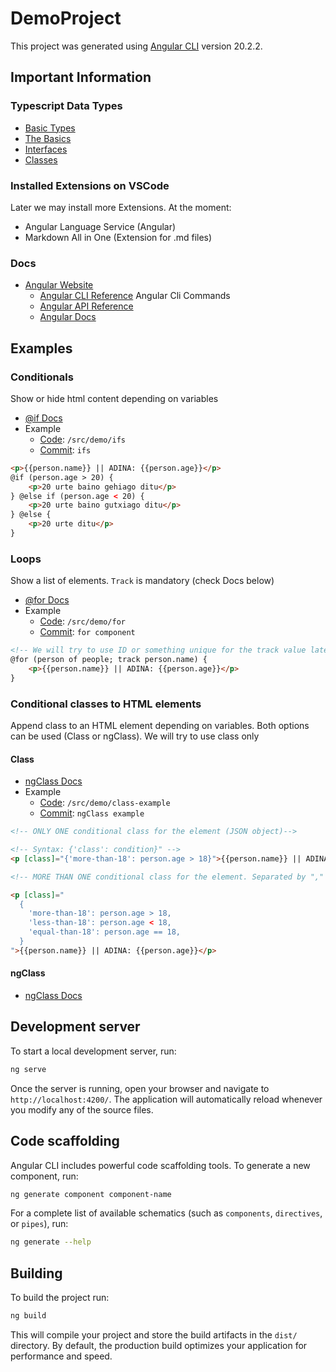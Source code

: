 # DemoProject

This project was generated using [Angular CLI](https://github.com/angular/angular-cli) version 20.2.2.


## Important Information

### Typescript Data Types
* [Basic Types](https://www.typescriptlang.org/docs/handbook/basic-types.html)
* [The Basics](https://www.typescriptlang.org/docs/handbook/2/basic-types.html)
* [Interfaces](https://www.typescriptlang.org/docs/handbook/2/objects.html)
* [Classes](https://www.typescriptlang.org/docs/handbook/2/classes.html)

### Installed Extensions on VSCode
Later we may install more Extensions. At the moment:
* Angular Language Service (Angular)
* Markdown All in One (Extension for .md files)

### Docs

* [Angular Website](https://angular.dev/)
  * [Angular CLI Reference](https://angular.dev/cli) Angular Cli Commands
  * [Angular API Reference](https://angular.dev/api) 
  * [Angular Docs](https://angular.dev/overview)

## Examples

### Conditionals
Show or hide html content depending on variables
* [@if Docs](https://angular.dev/api/core/@if)
* Example
  * [Code](https://github.com/InfMCre/Angular-Demo/tree/master/src/app/demo/ifs): `/src/demo/ifs`
  * [Commit](https://github.com/InfMCre/Angular-Demo/commit/366351b16c7e5383fd15a43ffce404c869fd880c): `ifs`

``` html
<p>{{person.name}} || ADINA: {{person.age}}</p>
@if (person.age > 20) {
    <p>20 urte baino gehiago ditu</p>
} @else if (person.age < 20) {
    <p>20 urte baino gutxiago ditu</p>
} @else {
    <p>20 urte ditu</p>
}
```

### Loops
Show a list of elements. `Track` is mandatory (check Docs below)
* [@for Docs](https://angular.dev/api/core/@for)
* Example
  * [Code](https://github.com/InfMCre/Angular-Demo/tree/master/src/app/demo/for): `/src/demo/for`
  * [Commit](https://github.com/InfMCre/Angular-Demo/commit/bba3c2bb7ceea14cabaf843197254be7ab8b8abb): `for component`

``` html
<!-- We will try to use ID or something unique for the track value later. -->
@for (person of people; track person.name) {
    <p>{{person.name}} || ADINA: {{person.age}}</p>
}
```

### Conditional classes to HTML elements
Append class to an HTML element depending on variables. Both options can be used (Class or ngClass). We will try to use class only
#### Class
* [ngClass Docs](https://angular.dev/api/common/NgClass#usage-notes)
* Example
  * [Code](https://github.com/InfMCre/Angular-Demo/tree/master/src/app/demo/class-example): `/src/demo/class-example`
  * [Commit](https://github.com/InfMCre/Angular-Demo/commit/8d28e0445b8ab3cc0a077529be52d14bdf339425): `ngClass example`

``` html
<!-- ONLY ONE conditional class for the element (JSON object)-->

<!-- Syntax: {'class': condition}" -->
<p [class]="{'more-than-18': person.age > 18}">{{person.name}} || ADINA: {{person.age}}</p>

<!-- MORE THAN ONE conditional class for the element. Separated by "," -->

<p [class]="
  {
    'more-than-18': person.age > 18,
    'less-than-18': person.age < 18,
    'equal-than-18': person.age == 18,
  }
">{{person.name}} || ADINA: {{person.age}}</p>
```

#### ngClass
* [ngClass Docs](https://angular.dev/api/common/NgClass)

## Development server

To start a local development server, run:

```bash
ng serve
```

Once the server is running, open your browser and navigate to `http://localhost:4200/`. The application will automatically reload whenever you modify any of the source files.

## Code scaffolding

Angular CLI includes powerful code scaffolding tools. To generate a new component, run:

```bash
ng generate component component-name
```

For a complete list of available schematics (such as `components`, `directives`, or `pipes`), run:

```bash
ng generate --help
```

## Building

To build the project run:

```bash
ng build
```

This will compile your project and store the build artifacts in the `dist/` directory. By default, the production build optimizes your application for performance and speed.
